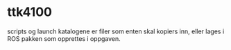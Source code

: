 # ttk4100

scripts og launch katalogene er filer som enten skal kopiers inn, eller lages i ROS pakken som opprettes i oppgaven.
